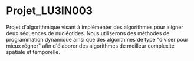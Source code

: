 # Projet_LU3IN003
Projet d'algorithmique visant à implémenter des algorithmes pour aligner deux séquences de nucléotides. Nous utiliserons des méthodes de programmation dynamique ainsi que des algorithmes de type "diviser pour mieux régner" afin d'élaborer des algorithmes de meilleur complexité spatiale et temporelle.
